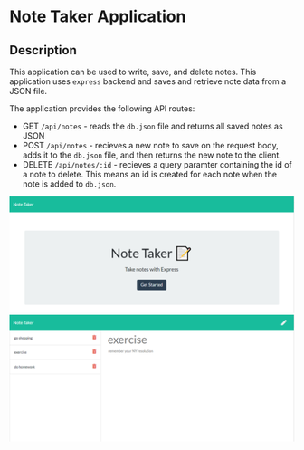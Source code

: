 # Note Taker Application

## Description

This application can be used to write, save, and delete notes. This application uses `express` backend and saves and retrieve note data from a JSON file.

The application provides the following API routes:

- GET `/api/notes` - reads the `db.json` file and returns all saved notes as JSON
- POST `/api/notes` - recieves a new note to save on the request body, adds it to the `db.json` file, and then returns the new note to the client.
- DELETE `/api/notes/:id` - recieves a query paramter containing the id of a note to delete. This means an id is created for each note when the note is added to `db.json`.

![Splash Screen](.\public\assets\images\screenshot.PNG)
![Splash Screen](.\public\assets\images\screenshot2.PNG)
